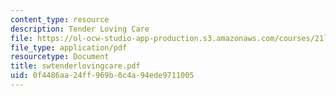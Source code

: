 ```yaml
---
content_type: resource
description: Tender Loving Care
file: https://ol-ocw-studio-app-production.s3.amazonaws.com/courses/21l-708-technologies-of-humanism-spring-2003/0f4486aa24ff969b0c4a94ede9711005_swtenderlovingcare.pdf
file_type: application/pdf
resourcetype: Document
title: swtenderlovingcare.pdf
uid: 0f4486aa-24ff-969b-0c4a-94ede9711005
---
```

